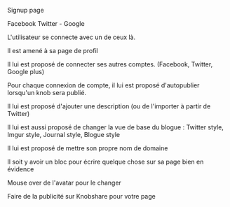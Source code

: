 Signup page

Facebook
Twitter - Google

L'utilisateur se connecte avec un de ceux là.

Il est amené à sa page de profil

Il lui est proposé de connecter ses autres comptes. (Facebook, Twitter, Google plus)

Pour chaque connexion de compte, il lui est proposé d'autopublier lorsqu'un knob sera publié. 

Il lui est proposé d'ajouter une description (ou de l'importer à partir de Twitter)

Il lui est aussi proposé de changer la vue de base du blogue : Twitter style, Imgur style, Journal style, Blogue style

Il lui est proposé de mettre son propre nom de domaine

Il soit y avoir un bloc pour écrire quelque chose sur sa page bien en évidence

Mouse over de l'avatar pour le changer

Faire de la publicité sur Knobshare pour votre page
